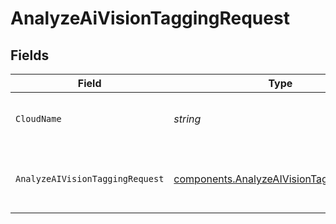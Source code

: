 # AnalyzeAiVisionTaggingRequest


## Fields

| Field                                                                                                | Type                                                                                                 | Required                                                                                             | Description                                                                                          | Example                                                                                              |
| ---------------------------------------------------------------------------------------------------- | ---------------------------------------------------------------------------------------------------- | ---------------------------------------------------------------------------------------------------- | ---------------------------------------------------------------------------------------------------- | ---------------------------------------------------------------------------------------------------- |
| `CloudName`                                                                                          | *string*                                                                                             | :heavy_check_mark:                                                                                   | The name of your Cloudinary cloud                                                                    | your-cloud-name                                                                                      |
| `AnalyzeAIVisionTaggingRequest`                                                                      | [components.AnalyzeAIVisionTaggingRequest](../../models/components/analyzeaivisiontaggingrequest.md) | :heavy_check_mark:                                                                                   | A JSON object containing request parameters                                                          |                                                                                                      |